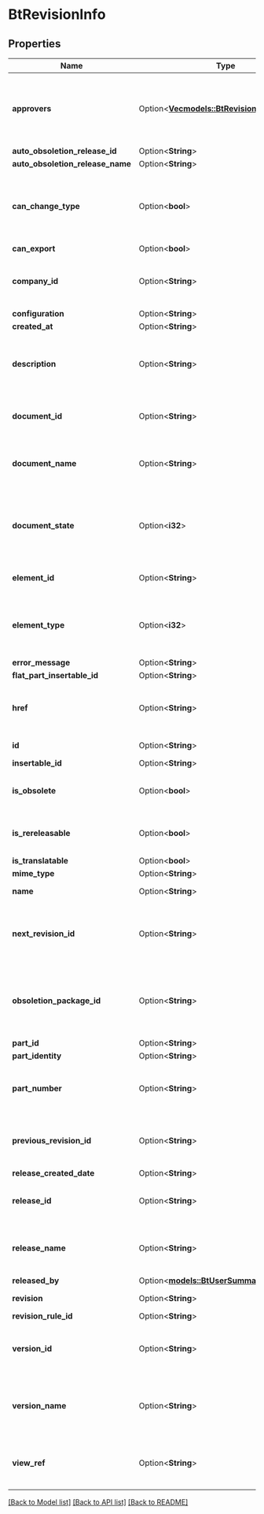 # BtRevisionInfo

## Properties

Name | Type | Description | Notes
------------ | ------------- | ------------- | -------------
**approvers** | Option<[**Vec<models::BtRevisionApproverInfo>**](BTRevisionApproverInfo.md)> | The users who approved the release package that created this revision. | [optional]
**auto_obsoletion_release_id** | Option<**String**> |  | [optional]
**auto_obsoletion_release_name** | Option<**String**> |  | [optional]
**can_change_type** | Option<**bool**> | Whether the revision can change object type. Used in reuse part number flow | [optional][default to false]
**can_export** | Option<**bool**> |  | [optional]
**company_id** | Option<**String**> | The company or enterprise ID that owns the resource. | [optional]
**configuration** | Option<**String**> |  | [optional]
**created_at** | Option<**String**> |  | [optional]
**description** | Option<**String**> | The Revision Description metadata property if revision is of a drawing. | [optional]
**document_id** | Option<**String**> | The document that contains the item. | [optional]
**document_name** | Option<**String**> | The name of the document that contains the item. | [optional]
**document_state** | Option<**i32**> | The state of document containing this revision. Used in reuse part number flow | [optional]
**element_id** | Option<**String**> | The element that contains the item. | [optional]
**element_type** | Option<**i32**> | The type of item 0: Part Studio, 1: Assembly, 2: Drawing. 4: Blob | [optional]
**error_message** | Option<**String**> |  | [optional]
**flat_part_insertable_id** | Option<**String**> |  | [optional]
**href** | Option<**String**> | URI to fetch complete information of the resource. | [optional]
**id** | Option<**String**> | Id of the resource. | [optional]
**insertable_id** | Option<**String**> |  | [optional]
**is_obsolete** | Option<**bool**> | Whether the revision has been obsoleted. | [optional]
**is_rereleasable** | Option<**bool**> | If true, the revision can be created again. | [optional]
**is_translatable** | Option<**bool**> |  | [optional]
**mime_type** | Option<**String**> |  | [optional]
**name** | Option<**String**> | Name of the resource. | [optional]
**next_revision_id** | Option<**String**> | The next revision if applicable. null for the latest revision. | [optional]
**obsoletion_package_id** | Option<**String**> | The OBSOLETION release package that obsoleted this revision if applicable. | [optional]
**part_id** | Option<**String**> |  | [optional]
**part_identity** | Option<**String**> |  | [optional]
**part_number** | Option<**String**> | The Part Number with which the item was revised. | [optional]
**previous_revision_id** | Option<**String**> | The previous revision if applicable. null for first revision. | [optional]
**release_created_date** | Option<**String**> |  | [optional]
**release_id** | Option<**String**> | The release package that created this revision. | [optional]
**release_name** | Option<**String**> | The name of the release package that created this item. | [optional]
**released_by** | Option<[**models::BtUserSummaryInfo**](BTUserSummaryInfo.md)> |  | [optional]
**revision** | Option<**String**> | The id of the revision. | [optional]
**revision_rule_id** | Option<**String**> |  | [optional]
**version_id** | Option<**String**> | The version of the document that contains this revision. | [optional]
**version_name** | Option<**String**> | The name of the version of the document that contains this revision. | [optional]
**view_ref** | Option<**String**> | URI to visualize the resource in a webclient if applicable. | [optional]

[[Back to Model list]](../README.md#documentation-for-models) [[Back to API list]](../README.md#documentation-for-api-endpoints) [[Back to README]](../README.md)


